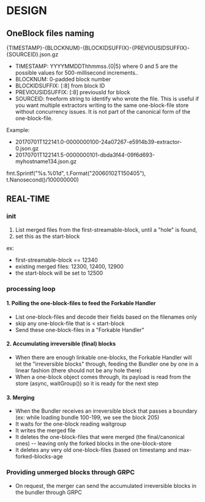# DESIGN

## OneBlock files naming

{TIMESTAMP}-{BLOCKNUM}-{BLOCKIDSUFFIX}-{PREVIOUSIDSUFFIX}-{SOURCEID}.json.gz

* TIMESTAMP: YYYYMMDDThhmmss.{0|5} where 0 and 5 are the possible values for 500-millisecond increments..
* BLOCKNUM: 0-padded block number
* BLOCKIDSUFFIX: [:8] from block ID
* PREVIOUSIDSUFFIX: [:8] previousId for block
* SOURCEID: freeform string to identify who wrote the file. This is useful if you want multiple extractors writing to the same one-block-file store without concurrency issues. It is not part of the canonical form of the one-block-file.

Example:
* 20170701T122141.0-0000000100-24a07267-e5914b39-extractor-0.json.gz
* 20170701T122141.5-0000000101-dbda3f44-09f6d693-myhostname134.json.gz

 fmt.Sprintf("%s.%01d", t.Format("20060102T150405"), t.Nanosecond()/100000000)

## REAL-TIME

### init
1) List merged files from the first-streamable-block, until a "hole" is found, 
2) set this as the start-block 

ex: 
* first-streamable-block == 12340
* existing merged files: 12300, 12400, 12900
* the start-block will be set to 12500

### processing loop

#### 1. Polling the one-block-files to feed the Forkable Handler
* List one-block-files and decode their fields based on the filenames only
* skip any one-block-file that is < start-block
* Send these one-block-files in a "Forkable Handler"

#### 2. Accumulating irreversible (final) blocks

* When there are enough linkable one-blocks, the Forkable Handler will let the "irreversible blocks" through, feeding the Bundler one by one in a linear fashion (there should not be any hole there)
* When a one-block object comes through, its payload is read from the store (async, waitGroup()) so it is ready for the next step
 
#### 3. Merging

* When the Bundler receives an irreversible block that passes a boundary (ex: while loading bundle 100-199, we see the block 205)
* It waits for the one-block reading waitgroup
* It writes the merged file
* It deletes the one-block-files that were merged (the final/canonical ones) -- leaving only the forked blocks in the one-block-store
* It deletes any very old one-block-files (based on timestamp and max-forked-blocks-age

### Providing unmerged blocks through GRPC 

* On request, the merger can send the accumulated irreversible blocks in the bundler through GRPC

